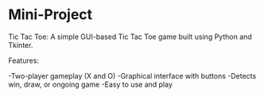 # Mini-Project
Tic Tac Toe:
A simple GUI-based Tic Tac Toe game built using Python and Tkinter.

Features:

-Two-player gameplay (X and O)
-Graphical interface with buttons
-Detects win, draw, or ongoing game
-Easy to use and play
